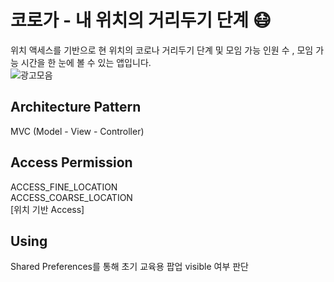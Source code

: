 # 코로가 - 내 위치의 거리두기 단계 😷
위치 액세스를 기반으로 현 위치의 코로나 거리두기 단계 및 모임 가능 인원 수 , 모임 가능 시간을 한 눈에 볼 수 있는 앱입니다.  
![광고모음](https://user-images.githubusercontent.com/71416677/133873314-46ae74ba-adda-4dcb-a865-10fbaf5ef584.jpg)

## Architecture Pattern
MVC (Model - View - Controller)  

## Access Permission
ACCESS_FINE_LOCATION    
ACCESS_COARSE_LOCATION     
[위치 기반 Access]

## Using
Shared Preferences를 통해 초기 교육용 팝업 visible 여부 판단
